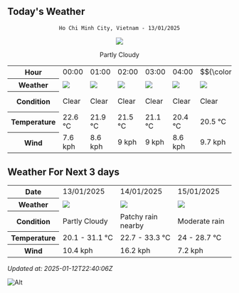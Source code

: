 ## Today's Weather
<div align="center">

`Ho Chi Minh City, Vietnam - 13/01/2025`

<img src="https://cdn.weatherapi.com/weather/64x64/day/116.png"/>

Partly Cloudy 

</div>


<table>
    <tr>
        <th>Hour</th>
          <td>00:00</div>   <td>01:00</div>   <td>02:00</div>   <td>03:00</div>   <td>04:00</div>   <td>$${\color{red}05:00}$$</td>   <td>06:00</div>   <td>07:00</div>   <td>08:00</div>   <td>09:00</div>   <td>10:00</div>   <td>11:00</div>   <td>12:00</div>   <td>13:00</div>   <td>14:00</div>   <td>15:00</div>   <td>16:00</div>   <td>17:00</div>   <td>18:00</div>   <td>19:00</div>   <td>20:00</div>   <td>21:00</div>   <td>22:00</div>   <td>23:00</div> 
    </tr>
    <tr>
        <th>Weather</th>
        <td><img src="https://cdn.weatherapi.com/weather/64x64/night/113.png"></img></td><td><img src="https://cdn.weatherapi.com/weather/64x64/night/113.png"></img></td><td><img src="https://cdn.weatherapi.com/weather/64x64/night/113.png"></img></td><td><img src="https://cdn.weatherapi.com/weather/64x64/night/113.png"></img></td><td><img src="https://cdn.weatherapi.com/weather/64x64/night/113.png"></img></td><td><img src="https://cdn.weatherapi.com/weather/64x64/night/113.png"></img></td><td><img src="https://cdn.weatherapi.com/weather/64x64/night/113.png"></img></td><td><img src="https://cdn.weatherapi.com/weather/64x64/day/113.png"></img></td><td><img src="https://cdn.weatherapi.com/weather/64x64/day/113.png"></img></td><td><img src="https://cdn.weatherapi.com/weather/64x64/day/113.png"></img></td><td><img src="https://cdn.weatherapi.com/weather/64x64/day/116.png"></img></td><td><img src="https://cdn.weatherapi.com/weather/64x64/day/116.png"></img></td><td><img src="https://cdn.weatherapi.com/weather/64x64/day/116.png"></img></td><td><img src="https://cdn.weatherapi.com/weather/64x64/day/116.png"></img></td><td><img src="https://cdn.weatherapi.com/weather/64x64/day/116.png"></img></td><td><img src="https://cdn.weatherapi.com/weather/64x64/day/116.png"></img></td><td><img src="https://cdn.weatherapi.com/weather/64x64/day/116.png"></img></td><td><img src="https://cdn.weatherapi.com/weather/64x64/day/116.png"></img></td><td><img src="https://cdn.weatherapi.com/weather/64x64/night/116.png"></img></td><td><img src="https://cdn.weatherapi.com/weather/64x64/night/116.png"></img></td><td><img src="https://cdn.weatherapi.com/weather/64x64/night/116.png"></img></td><td><img src="https://cdn.weatherapi.com/weather/64x64/night/113.png"></img></td><td><img src="https://cdn.weatherapi.com/weather/64x64/night/113.png"></img></td><td><img src="https://cdn.weatherapi.com/weather/64x64/night/113.png"></img></td>
    </tr>
    <tr>
        <th>Condition</th>
        <td width="200px">Clear </td><td width="200px">Clear </td><td width="200px">Clear </td><td width="200px">Clear </td><td width="200px">Clear</td><td width="200px">Clear </td><td width="200px">Clear </td><td width="200px">Sunny</td><td width="200px">Sunny</td><td width="200px">Sunny</td><td width="200px">Partly Cloudy </td><td width="200px">Partly Cloudy </td><td width="200px">Partly Cloudy </td><td width="200px">Partly Cloudy </td><td width="200px">Partly Cloudy </td><td width="200px">Partly Cloudy </td><td width="200px">Partly Cloudy </td><td width="200px">Partly Cloudy </td><td width="200px">Partly Cloudy </td><td width="200px">Partly Cloudy </td><td width="200px">Partly Cloudy </td><td width="200px">Clear </td><td width="200px">Clear </td><td width="200px">Clear </td>
    </tr>
    <tr>
        <th>Temperature</th>
        <td>22.6 °C</td><td>21.9 °C</td><td>21.5 °C</td><td>21.1 °C</td><td>20.4 °C</td><td>20.5 °C</td><td>20.1 °C</td><td>20.3 °C</td><td>21.7 °C</td><td>23.8 °C</td><td>26.1 °C</td><td>28.4 °C</td><td>30.1 °C</td><td>30.9 °C</td><td>31.1 °C</td><td>31 °C</td><td>30.6 °C</td><td>29.7 °C</td><td>28 °C</td><td>26.8 °C</td><td>25.8 °C</td><td>25.1 °C</td><td>24.4 °C</td><td>24 °C</td>
    </tr>
    <tr>
        <th>Wind</th>
        <td>7.6 kph</td><td>8.6 kph</td><td>9 kph</td><td>9 kph</td><td>8.6 kph</td><td>9.7 kph</td><td>9.7 kph</td><td>10.4 kph</td><td>10.4 kph</td><td>8.6 kph</td><td>6.8 kph</td><td>4 kph</td><td>0.7 kph</td><td>3.6 kph</td><td>4.3 kph</td><td>4.3 kph</td><td>4 kph</td><td>3.6 kph</td><td>3.2 kph</td><td>4.7 kph</td><td>7.2 kph</td><td>8.6 kph</td><td>8.6 kph</td><td>6.8 kph</td>
    </tr>
</table>


## Weather For Next 3 days


<table>
    <tr>
        <th>Date</th>
        <td>13/01/2025</td><td>14/01/2025</td><td>15/01/2025</td>
    </tr>
    <tr>
        <th>Weather</th>
        <td><img src="https://cdn.weatherapi.com/weather/64x64/day/116.png"></img></td><td><img src="https://cdn.weatherapi.com/weather/64x64/day/176.png"></img></td><td><img src="https://cdn.weatherapi.com/weather/64x64/day/302.png"></img></td>
    </tr>
    <tr>
        <th>Condition</th>
        <td width="200px">Partly Cloudy </td><td width="200px">Patchy rain nearby</td><td width="200px">Moderate rain</td>
    </tr>
    <tr>
        <th>Temperature</th>
        <td>20.1 -  31.1 °C</td><td>22.7 -  33.3 °C</td><td>24 -  28.7 °C</td>
    </tr>
    <tr>
        <th>Wind</th>
        <td>10.4 kph</td><td>16.2 kph</td><td>7.2 kph</td>
    </tr>
</table>


*Updated at: 2025-01-12T22:40:06Z*

![Alt](https://repobeats.axiom.co/api/embed/7d451ae2cdef1648d2e14e5cc714356b2ebae209.svg "Repobeats analytics image")